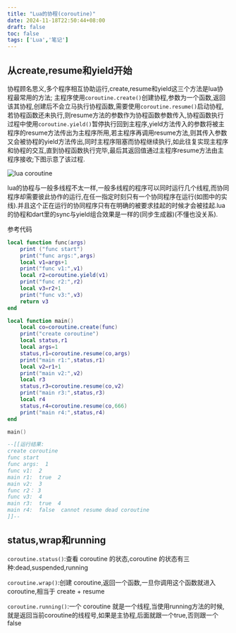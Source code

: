```yaml
---
title: "Lua的协程(coroutine)"
date: 2024-11-18T22:50:44+08:00
draft: false
toc: false
tags: ['Lua','笔记']
---
```


## 从create,resume和yield开始

协程顾名思义,多个程序相互协助运行,create,resume和yield这三个方法是lua协程最常用的方法;
主程序使用`coroutine.create()`创建协程,参数为一个函数,返回该其协程,创建后不会立马执行协程函数,需要使用`coroutine.resume()`启动协程,若协程函数还未执行,则resume方法的参数作为协程函数参数传入,协程函数执行过程中使用`coroutine.yield()`暂停执行回到主程序,yield方法传入的参数将被主程序的resume方法传出为主程序所用,若主程序再调用resume方法,则其传入参数又会被协程的yield方法传出,同时主程序阻塞而协程继续执行,如此往复实现主程序和协程的交互,直到协程函数执行完毕,最后其返回值通过主程序resume方法由主程序接收;下图示意了该过程.

![lua coroutine](../assets/lua-coroutine/lua-coroutine.svg)

lua的协程与一般多线程不太一样,一般多线程的程序可以同时运行几个线程,而协同程序却需要彼此协作的运行,在任一指定时刻只有一个协同程序在运行(如图中的实线).并且这个正在运行的协同程序只有在明确的被要求挂起的时候才会被挂起.lua的协程和dart里的sync与yield组合效果是一样的(同步生成器)(不懂也没关系).

参考代码

```lua
local function func(args)
    print ("func start")
    print("func args:",args)
    local v1=args+1
    print("func v1:",v1)
    local r2=coroutine.yield(v1)
    print("func r2:",r2)
    local v3=r2+1
    print("func v3:",v3)
    return v3
end

local function main()
    local co=coroutine.create(func)
    print("create coroutine")
    local status,r1
    local args=1
    status,r1=coroutine.resume(co,args)
    print("main r1:",status,r1)
    local v2=r1+1
    print("main v2:",v2)
    local r3
    status,r3=coroutine.resume(co,v2)
    print("main r3:",status,r3)
    local r4
    status,r4=coroutine.resume(co,666)
    print("main r4:",status,r4)
end

main()

--[[运行结果:
create coroutine
func start
func args:  1
func v1:  2
main r1:  true  2
main v2:  3
func r2： 3
func v3:  4
main r3:  true  4
main r4:  false  cannot resume dead coroutine
]]--
```

## status,wrap和running

`coroutine.status()`:查看 coroutine 的状态,coroutine 的状态有三种:dead,suspended,running

`coroutine.wrap()`:创建 coroutine,返回一个函数,一旦你调用这个函数就进入coroutine,相当于 create + resume

`coroutine.running()`:一个 coroutine 就是一个线程,当使用running方法的时候,就是返回当前coroutine的线程号,如果是主协程,后面就跟一个true,否则跟一个false

